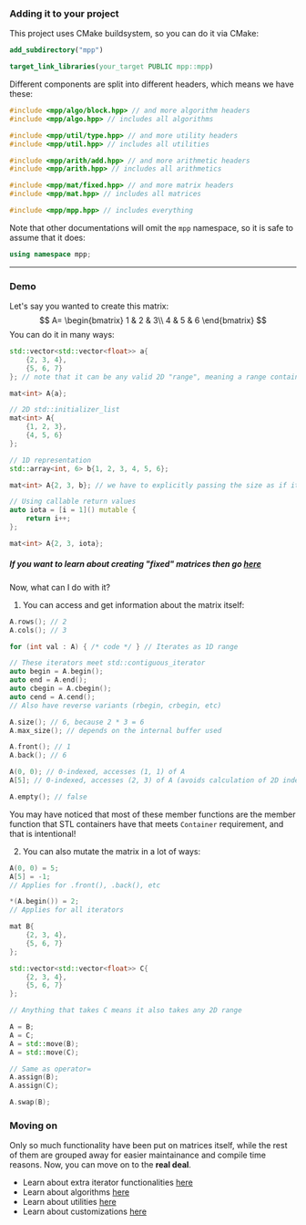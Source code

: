 ### Adding it to your project

This project uses CMake buildsystem, so you can do it via CMake:

```cmake
add_subdirectory("mpp")

target_link_libraries(your_target PUBLIC mpp::mpp)
```

Different components are split into different headers, which means we have these:

```cpp
#include <mpp/algo/block.hpp> // and more algorithm headers
#include <mpp/algo.hpp> // includes all algorithms

#include <mpp/util/type.hpp> // and more utility headers
#include <mpp/util.hpp> // includes all utilities

#include <mpp/arith/add.hpp> // and more arithmetic headers
#include <mpp/arith.hpp> // includes all arithmetics

#include <mpp/mat/fixed.hpp> // and more matrix headers
#include <mpp/mat.hpp> // includes all matrices

#include <mpp/mpp.hpp> // includes everything
```

Note that other documentations will omit the `mpp` namespace, so it is safe to assume that it does:

```cpp
using namespace mpp;
```

---

### Demo

Let's say you wanted to create this matrix:
$$
A=
\begin{bmatrix}
1 & 2 & 3\\
4 & 5 & 6
\end{bmatrix}
$$
You can do it in many ways:

```cpp
std::vector<std::vector<float>> a{
    {2, 3, 4},
    {5, 6, 7}
}; // note that it can be any valid 2D "range", meaning a range containing other ranges (see https://en.cppreference.com/w/cpp/ranges/range)

mat<int> A{a};

// 2D std::initializer_list
mat<int> A{
    {1, 2, 3},
    {4, 5, 6}
};

// 1D representation
std::array<int, 6> b{1, 2, 3, 4, 5, 6};

mat<int> A{2, 3, b}; // we have to explicitly passing the size as if it was 2D because the constructor can't deduce the size on its own

// Using callable return values
auto iota = [i = 1]() mutable {
    return i++;
};

mat<int> A{2, 3, iota};
```

##### If you want to learn about creating "fixed" matrices then go [here](customize.md)

Now, what can I do with it?

1. You can access and get information about the matrix itself:

```cpp
A.rows(); // 2
A.cols(); // 3

for (int val : A) { /* code */ } // Iterates as 1D range

// These iterators meet std::contiguous_iterator
auto begin = A.begin();
auto end = A.end();
auto cbegin = A.cbegin();
auto cend = A.cend();
// Also have reverse variants (rbegin, crbegin, etc)

A.size(); // 6, because 2 * 3 = 6
A.max_size(); // depends on the internal buffer used

A.front(); // 1
A.back(); // 6

A(0, 0); // 0-indexed, accesses (1, 1) of A
A[5]; // 0-indexed, accesses (2, 3) of A (avoids calculation of 2D index to 1D index)

A.empty(); // false
```

You may have noticed that most of these member functions are the member function that STL containers have that meets `Container` requirement, and that is intentional!

2. You can also mutate the matrix in a lot of ways:

```cpp
A(0, 0) = 5;
A[5] = -1;
// Applies for .front(), .back(), etc

*(A.begin()) = 2;
// Applies for all iterators

mat B{
    {2, 3, 4},
    {5, 6, 7}
};

std::vector<std::vector<float>> C{
    {2, 3, 4},
    {5, 6, 7}
};

// Anything that takes C means it also takes any 2D range

A = B;
A = C;
A = std::move(B);
A = std::move(C);

// Same as operator=
A.assign(B);
A.assign(C);

A.swap(B);
```

### Moving on

Only so much functionality have been put on matrices itself, while the rest of them are grouped away for easier maintainance and compile time reasons. Now, you can move on to the **real deal**.

* Learn about extra iterator functionalities [here](more_iter_funcs.md)
* Learn about algorithms [here](algos.md)
* Learn about utilities [here](utils.md)
* Learn about customizations [here](customize.md)
